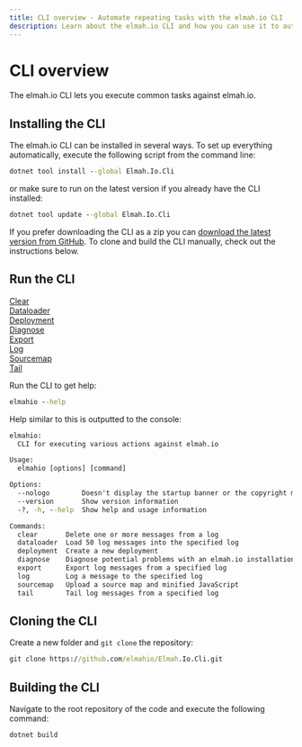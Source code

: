 ```yaml
---
title: CLI overview - Automate repeating tasks with the elmah.io CLI
description: Learn about the elmah.io CLI and how you can use it to automate common tasks from the command line. Export, tail, load test data, and more.
---
```


# CLI overview

The elmah.io CLI lets you execute common tasks against elmah.io.

## Installing the CLI

The elmah.io CLI can be installed in several ways. To set up everything automatically, execute the following script from the command line:

```cmd
dotnet tool install --global Elmah.Io.Cli
```

or make sure to run on the latest version if you already have the CLI installed:

```cmd
dotnet tool update --global Elmah.Io.Cli
```

If you prefer downloading the CLI as a zip you can [download the latest version from GitHub](https://github.com/elmahio/Elmah.Io.Cli/releases). To clone and build the CLI manually, check out the instructions below.

## Run the CLI

<div class="guides-boxes row">
    <div class="guide-col col-4 col-sm-3 col-md-4 col-lg-3 col-xl-2">
        <a href="/cli-clear/" title="Clear">
            <div class="guide-box">
                <div class="guide-image">
                  <i class="fas fa-trash"></i>
                </div>
                <div class="guide-title">Clear</div>
            </div>
        </a>
    </div>
    <div class="guide-col col-4 col-sm-3 col-md-4 col-lg-3 col-xl-2">
        <a href="/cli-dataloader/" title="Dataloader">
            <div class="guide-box">
                <div class="guide-image">
                  <i class="fas fa-file-import"></i>
                </div>
                <div class="guide-title">Dataloader</div>
            </div>
        </a>
    </div>
    <div class="guide-col col-4 col-sm-3 col-md-4 col-lg-3 col-xl-2">
        <a href="/cli-deployment/" title="Deployment">
            <div class="guide-box">
                <div class="guide-image">
                  <i class="fas fa-rocket"></i>
                </div>
                <div class="guide-title">Deployment</div>
            </div>
        </a>
    </div>
    <div class="guide-col col-4 col-sm-3 col-md-4 col-lg-3 col-xl-2">
        <a href="/cli-diagnose/" title="Diagnose">
            <div class="guide-box">
                <div class="guide-image">
                  <i class="fas fa-stethoscope"></i>
                </div>
                <div class="guide-title">Diagnose</div>
            </div>
        </a>
    </div>
    <div class="guide-col col-4 col-sm-3 col-md-4 col-lg-3 col-xl-2">
        <a href="/cli-export/" title="Export">
            <div class="guide-box">
                <div class="guide-image">
                  <i class="fas fa-file-export"></i>
                </div>
                <div class="guide-title">Export</div>
            </div>
        </a>
    </div>
    <div class="guide-col col-4 col-sm-3 col-md-4 col-lg-3 col-xl-2">
        <a href="/cli-log/" title="Log">
            <div class="guide-box">
                <div class="guide-image">
                  <i class="fas fa-file-plus"></i>
                </div>
                <div class="guide-title">Log</div>
            </div>
        </a>
    </div>
    <div class="guide-col col-4 col-sm-3 col-md-4 col-lg-3 col-xl-2">
        <a href="/cli-sourcemap/" title="Sourcemap">
            <div class="guide-box">
                <div class="guide-image">
                  <i class="fab fa-js"></i>
                </div>
                <div class="guide-title">Sourcemap</div>
            </div>
        </a>
    </div>
    <div class="guide-col col-4 col-sm-3 col-md-4 col-lg-3 col-xl-2">
        <a href="/cli-tail/" title="Tail">
            <div class="guide-box">
                <div class="guide-image">
                  <i class="fas fa-eye"></i>
                </div>
                <div class="guide-title">Tail</div>
            </div>
        </a>
    </div>
</div>

Run the CLI to get help:

```cmd
elmahio --help
```

Help similar to this is outputted to the console:

```cmd
elmahio:
  CLI for executing various actions against elmah.io

Usage:
  elmahio [options] [command]

Options:
  --nologo        Doesn't display the startup banner or the copyright message
  --version       Show version information
  -?, -h, --help  Show help and usage information

Commands:
  clear       Delete one or more messages from a log
  dataloader  Load 50 log messages into the specified log
  deployment  Create a new deployment
  diagnose    Diagnose potential problems with an elmah.io installation
  export      Export log messages from a specified log
  log         Log a message to the specified log
  sourcemap   Upload a source map and minified JavaScript
  tail        Tail log messages from a specified log
```

## Cloning the CLI

Create a new folder and `git clone` the repository:

```cmd
git clone https://github.com/elmahio/Elmah.Io.Cli.git
```

## Building the CLI

Navigate to the root repository of the code and execute the following command:

```cmd
dotnet build
```